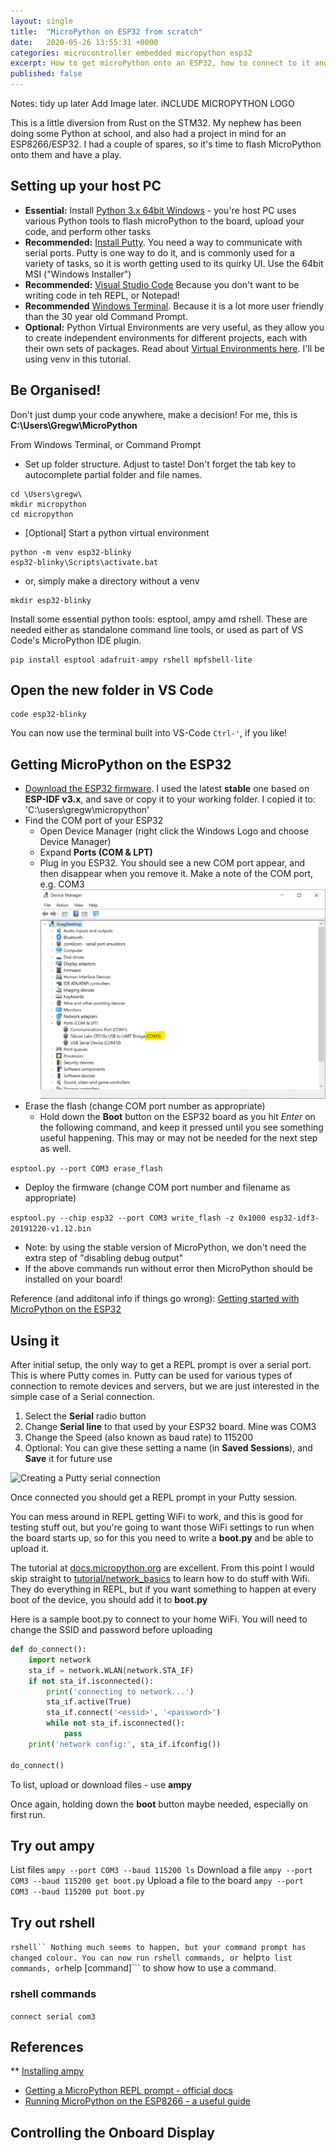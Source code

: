 ```yaml
---
layout: single
title:  "MicroPython on ESP32 from scratch"
date:   2020-05-26 13:55:31 +0000
categories: microcontroller embedded micropython esp32
excerpt: How to get microPython onto an ESP32, how to connect to it and write code. Some example code includes displaying text on an onboard OLED. I've tried to make this page completely noob friendly, and focused on Windows (the official docs are Linux-biased)
published: false
---
```


Notes: tidy up later
Add Image later. iNCLUDE MICROPYTHON LOGO

This is a little diversion from Rust on the STM32. My nephew has been doing some Python at school, and also had a project in mind for an ESP8266/ESP32. I had a couple of spares, so it's time to flash MicroPython onto them and have a play.

## Setting up your host PC 

* **Essential:** Install [Python 3.x 64bit Windows](https://www.python.org/downloads/windows/) - you're host PC uses various Python tools to flash microPython to the board, upload your code, and perform other tasks
* **Recommended:** [Install Putty](https://www.chiark.greenend.org.uk/~sgtatham/putty/latest.html). You need a way to communicate with serial ports. Putty is one way to do it, and is commonly used for a variety of tasks, so it is worth getting used to its quirky UI.  Use the 64bit MSI ("Windows Installer")
* **Recommended:** [Visual Studio Code](https://code.visualstudio.com/) Because you don't want to be writing code in teh REPL, or Notepad!
* **Recommended** [Windows Terminal](https://aka.ms/terminal). Because it is a lot more user friendly than the 30 year old Command Prompt.
* **Optional:** Python Virtual Environments are very useful, as they allow you to create independent environments for different projects, each with their own sets of packages. Read about [Virtual Environments here](https://docs.python.org/3/tutorial/venv.html). I'll be using venv in this tutorial.

## Be Organised!

Don't just dump your code anywhere, make a decision! For me, this is **C:\Users\Gregw\MicroPython**

From Windows Terminal, or Command Prompt

* Set up folder structure. Adjust to taste! Don't forget the tab key to autocomplete partial folder and file names.

```dos
cd \Users\gregw\
mkdir micropython
cd micropython
```

* [Optional] Start a python virtual environment

```dos
python -m venv esp32-blinky
esp32-blinky\Scripts\activate.bat
```
* or, simply make a directory without a venv
```dos
mkdir esp32-blinky
```

Install some essential python tools: esptool, ampy amd rshell. These are needed either as standalone command line tools, or used as part of VS Code's  MicroPython IDE plugin.

```dos
pip install esptool adafruit-ampy rshell mpfshell-lite
```

## Open the new folder in VS Code

```dos
code esp32-blinky
```

You can now use the terminal built into VS-Code ```Ctrl-'```, if you like! 

## Getting MicroPython on the ESP32

* [Download the ESP32 firmware](https://micropython.org/download/esp32/). I used the latest **stable** one based on **ESP-IDF v3.x**, and save or copy it to your working folder. I copied it to: 'C:\users\gregw\micropython'
* Find the COM port of your ESP32
  * Open Device Manager (right click the Windows Logo and choose Device Manager)
  * Expand **Ports (COM & LPT)**
  * Plug in you ESP32. You should see a new COM port appear, and then disappear when you remove it. Make a note of the COM port, e.g. COM3
    ![Finding the ESP32's COM port in Device Manager](../assets/images/device-manager-com-port.png)
* Erase the flash (change COM port number as appropriate)
    * Hold down the **Boot** button on the ESP32 board as you hit *Enter* on the following command, and keep it pressed until you see something useful happening. This may or may not be needed for the next step as well.

```esptool.py --port COM3 erase_flash```

* Deploy the firmware (change COM port number and filename as appropriate)

```esptool.py --chip esp32 --port COM3 write_flash -z 0x1000 esp32-idf3-20191220-v1.12.bin```

  * Note: by using the stable version of MicroPython, we don't need the extra step of "disabling debug output"
* If the above commands run without error then MicroPython should be installed on your board!

Reference (and additonal info if things go wrong): [Getting started with MicroPython on the ESP32](https://docs.micropython.org/en/latest/esp32/tutorial/intro.html)

## Using it

After initial setup, the only way to get a REPL prompt is over a serial port. This is where Putty comes in. Putty can be used for various types of connection to remote devices and servers, but we are just interested in the simple case of a Serial connection.
1. Select the **Serial** radio button
1. Change **Serial line** to that used by your ESP32 board. Mine was COM3
1. Change the Speed (also known as baud rate) to 115200
1. Optional: You can give these setting a name (in **Saved Sessions**), and **Save** it for future use

![Creating a Putty serial connection](../assets/images/putty-serial-connection.png)

Once connected you should get a REPL prompt in your Putty session. 

You can mess around in REPL getting WiFi to work, and this is good for testing stuff out, but you're going to want those WiFi settings to run when the board starts up, so for this you need to write a **boot.py** and be able to upload it.

The tutorial at [docs.micropython.org](https://docs.micropython.org/en/latest/esp8266) are excellent. From this point I would skip straight to [tutorial/network_basics](https://docs.micropython.org/en/latest/esp8266/tutorial/network_basics.html) to learn how to do stuff with Wifi. They do everything in REPL, but if you want something to happen at every boot of the device, you should add it to **boot.py**

Here is a sample boot.py to connect to your home WiFi. You will need to change the SSID and password before uploading

```python
def do_connect():
    import network
    sta_if = network.WLAN(network.STA_IF)
    if not sta_if.isconnected():
        print('connecting to network...')
        sta_if.active(True)
        sta_if.connect('<essid>', '<password>')
        while not sta_if.isconnected():
            pass
    print('network config:', sta_if.ifconfig())

do_connect()
```

To list, upload or download files - use **ampy**

Once again, holding down the **boot** button maybe needed, especially on first run.

## Try out ampy

List files ```ampy --port COM3 --baud 115200 ls```
Download a file ```ampy --port COM3 --baud 115200 get boot.py```
Upload a file to the board ```ampy --port COM3 --baud 115200 put boot.py```

## Try out rshell

```rshell`` Nothing much seems to happen, but your command prompt has changed colour. You can now run rshell commands, or ```help``` to list commands, or ```help [command]``` to show how to use a command.

### rshell commands

```connect serial com3```




## References

** [Installing ampy](https://learn.adafruit.com/micropython-basics-load-files-and-run-code/install-ampy)
* [Getting a MicroPython REPL prompt - official docs](https://docs.micropython.org/en/latest/esp8266/tutorial/repl.html)
* [Running MicroPython on the ESP8266 - a useful guide](https://pythonforundergradengineers.com/upload-py-files-to-esp8266-running-micropython.html)







## Controlling the Onboard Display





